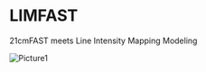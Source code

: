 # LIMFAST

21cmFAST meets Line Intensity Mapping Modeling

![Picture1](https://user-images.githubusercontent.com/11213038/149594397-47825801-04ba-4571-89a8-d24ac9a3af52.png)
